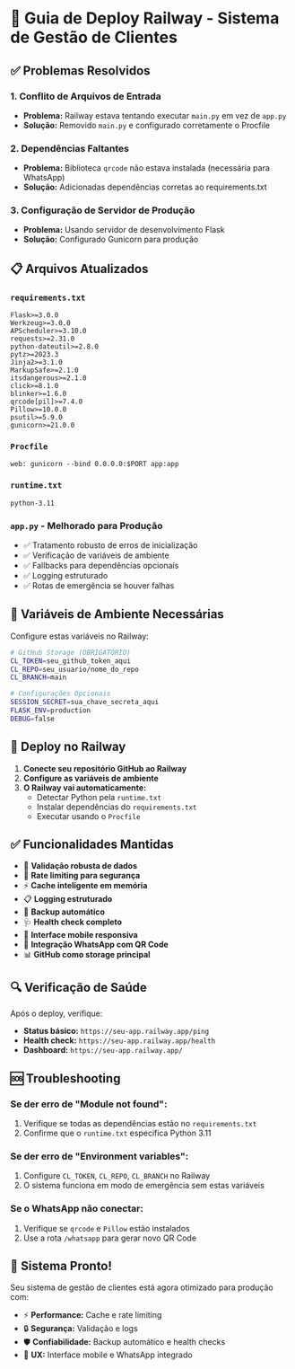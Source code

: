 # 🚀 Guia de Deploy Railway - Sistema de Gestão de Clientes

## ✅ Problemas Resolvidos

### 1. **Conflito de Arquivos de Entrada**
- **Problema:** Railway estava tentando executar `main.py` em vez de `app.py`
- **Solução:** Removido `main.py` e configurado corretamente o Procfile

### 2. **Dependências Faltantes**
- **Problema:** Biblioteca `qrcode` não estava instalada (necessária para WhatsApp)
- **Solução:** Adicionadas dependências corretas ao requirements.txt

### 3. **Configuração de Servidor de Produção**
- **Problema:** Usando servidor de desenvolvimento Flask
- **Solução:** Configurado Gunicorn para produção

## 📋 Arquivos Atualizados

### `requirements.txt`
```
Flask>=3.0.0
Werkzeug>=3.0.0
APScheduler>=3.10.0
requests>=2.31.0
python-dateutil>=2.8.0
pytz>=2023.3
Jinja2>=3.1.0
MarkupSafe>=2.1.0
itsdangerous>=2.1.0
click>=8.1.0
blinker>=1.6.0
qrcode[pil]>=7.4.0
Pillow>=10.0.0
psutil>=5.9.0
gunicorn>=21.0.0
```

### `Procfile`
```
web: gunicorn --bind 0.0.0.0:$PORT app:app
```

### `runtime.txt`
```
python-3.11
```

### `app.py` - Melhorado para Produção
- ✅ Tratamento robusto de erros de inicialização
- ✅ Verificação de variáveis de ambiente
- ✅ Fallbacks para dependências opcionais
- ✅ Logging estruturado
- ✅ Rotas de emergência se houver falhas

## 🔧 Variáveis de Ambiente Necessárias

Configure estas variáveis no Railway:

```bash
# GitHub Storage (OBRIGATÓRIO)
CL_TOKEN=seu_github_token_aqui
CL_REPO=seu_usuario/nome_do_repo
CL_BRANCH=main

# Configurações Opcionais
SESSION_SECRET=sua_chave_secreta_aqui
FLASK_ENV=production
DEBUG=false
```

## 🚀 Deploy no Railway

1. **Conecte seu repositório GitHub ao Railway**
2. **Configure as variáveis de ambiente**
3. **O Railway vai automaticamente:**
   - Detectar Python pela `runtime.txt`
   - Instalar dependências do `requirements.txt`
   - Executar usando o `Procfile`

## ✅ Funcionalidades Mantidas

- 📝 **Validação robusta de dados**
- 🚦 **Rate limiting para segurança**
- ⚡ **Cache inteligente em memória**
- 📋 **Logging estruturado**
- 💾 **Backup automático**
- 🩺 **Health check completo**
- 📱 **Interface mobile responsiva**
- 💬 **Integração WhatsApp com QR Code**
- 📊 **GitHub como storage principal**

## 🔍 Verificação de Saúde

Após o deploy, verifique:

- **Status básico:** `https://seu-app.railway.app/ping`
- **Health check:** `https://seu-app.railway.app/health`
- **Dashboard:** `https://seu-app.railway.app/`

## 🆘 Troubleshooting

### Se der erro de "Module not found":
1. Verifique se todas as dependências estão no `requirements.txt`
2. Confirme que o `runtime.txt` especifica Python 3.11

### Se der erro de "Environment variables":
1. Configure `CL_TOKEN`, `CL_REPO`, `CL_BRANCH` no Railway
2. O sistema funciona em modo de emergência sem estas variáveis

### Se o WhatsApp não conectar:
1. Verifique se `qrcode` e `Pillow` estão instalados
2. Use a rota `/whatsapp` para gerar novo QR Code

## 🎉 Sistema Pronto!

Seu sistema de gestão de clientes está agora otimizado para produção com:
- ⚡ **Performance:** Cache e rate limiting
- 🔒 **Segurança:** Validação e logs
- 🛡️ **Confiabilidade:** Backup automático e health checks
- 📱 **UX:** Interface mobile e WhatsApp integrado